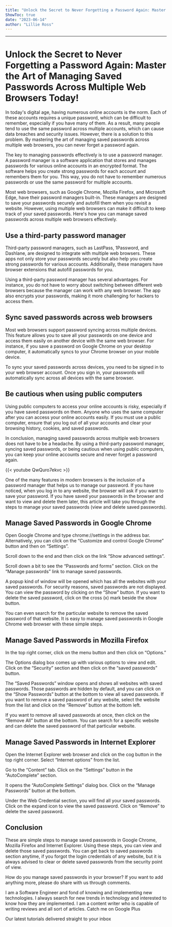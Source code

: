 ```yaml
---
title: "Unlock the Secret to Never Forgetting a Password Again: Master the Art of Managing Saved Passwords Across Multiple Web Browsers Today!"
ShowToc: true 
date: "2023-06-14"
author: "Lillie Ross"
---
```

*****
# Unlock the Secret to Never Forgetting a Password Again: Master the Art of Managing Saved Passwords Across Multiple Web Browsers Today!

In today's digital age, having numerous online accounts is the norm. Each of these accounts requires a unique password, which can be difficult to remember, especially if you have many of them. As a result, many people tend to use the same password across multiple accounts, which can cause data breaches and security issues. However, there is a solution to this problem. By mastering the art of managing saved passwords across multiple web browsers, you can never forget a password again.

The key to managing passwords effectively is to use a password manager. A password manager is a software application that stores and manages passwords for various online accounts in an encrypted format. The software helps you create strong passwords for each account and remembers them for you. This way, you do not have to remember numerous passwords or use the same password for multiple accounts.

Most web browsers, such as Google Chrome, Mozilla Firefox, and Microsoft Edge, have their password managers built-in. These managers are designed to save your passwords securely and autofill them when you revisit a website. However, using multiple web browsers can make it difficult to keep track of your saved passwords. Here's how you can manage saved passwords across multiple web browsers effectively.

## Use a third-party password manager

Third-party password managers, such as LastPass, 1Password, and Dashlane, are designed to integrate with multiple web browsers. These apps not only store your passwords securely but also help you create strong passwords for various accounts. Additionally, these managers have browser extensions that autofill passwords for you.

Using a third-party password manager has several advantages. For instance, you do not have to worry about switching between different web browsers because the manager can work with any web browser. The app also encrypts your passwords, making it more challenging for hackers to access them.

## Sync saved passwords across web browsers

Most web browsers support password syncing across multiple devices. This feature allows you to save all your passwords on one device and access them easily on another device with the same web browser. For instance, if you save a password on Google Chrome on your desktop computer, it automatically syncs to your Chrome browser on your mobile device.

To sync your saved passwords across devices, you need to be signed in to your web browser account. Once you sign in, your passwords will automatically sync across all devices with the same browser.

## Be cautious when using public computers

Using public computers to access your online accounts is risky, especially if you have saved passwords on them. Anyone who uses the same computer after you can access your online accounts easily. If you must use a public computer, ensure that you log out of all your accounts and clear your browsing history, cookies, and saved passwords.

In conclusion, managing saved passwords across multiple web browsers does not have to be a headache. By using a third-party password manager, syncing saved passwords, or being cautious when using public computers, you can keep your online accounts secure and never forget a password again.

{{< youtube QwQuro7ekvc >}} 



One of the many features in modern browsers is the inclusion of a password manager that helps us to manage our password. If you have noticed, when you log in to any website, the browser will ask if you want to save your password. If you have saved your passwords in the browser and want to view and delete them later, this article will take you through the steps to manage your saved passwords (view and delete saved passwords).
 
## Manage Saved Passwords in Google Chrome
 
Open Google Chrome and type chrome://settings in the address bar. Alternatively, you can click on the “Customize and control Google Chrome” button and then on “Settings”.
 

 
Scroll down to the end and then click on the link “Show advanced settings”.
 
Scroll down a bit to see the “Passwords and forms” section. Click on the “Manage passwords” link to manage saved passwords.
 
A popup kind of window will be opened which has all the websites with your saved passwords. For security reasons, saved passwords are not displayed. You can view the password by clicking on the “Show” button. If you want to delete the saved password, click on the cross (x) mark beside the show button.
 
You can even search for the particular website to remove the saved password of that website. It is easy to manage saved passwords in Google Chrome web browser with these simple steps.
 
## Manage Saved Passwords in Mozilla Firefox
 
In the top right corner, click on the menu button and then click on “Options.”
 
The Options dialog box comes up with various options to view and edit. Click on the “Security” section and then click on the “saved passwords” button.
 
The “Saved Passwords” window opens and shows all websites with saved passwords. Those passwords are hidden by default, and you can click on the “Show Passwords” button at the bottom to view all saved passwords. If you want to remove a saved password of any website, select the website from the list and click on the “Remove” button at the bottom left.
 
If you want to remove all saved passwords at once, then click on the “Remove All” button at the bottom. You can search for a specific website and can delete the saved password of that particular website.
 
## Manage Saved Passwords in Internet Explorer
 
Open the Internet Explorer web browser and click on the cog button in the top right corner. Select “Internet options” from the list.
 
Go to the “Content” tab. Click on the “Settings” button in the “AutoComplete” section.
 
It opens the “AutoComplete Settings” dialog box. Click on the “Manage Passwords” button at the bottom.
 
Under the Web Credential section, you will find all your saved passwords. Click on the expand icon to view the saved password. Click on “Remove” to delete the saved password.
 
## Conclusion
 
These are simple steps to manage saved passwords in Google Chrome, Mozilla Firefox and Internet Explorer. Using these steps, you can view and delete those saved passwords. You can get back to saved passwords section anytime, if you forgot the login credentials of any website, but it is always advised to clear or delete saved passwords from the security point of view.
 
How do you manage saved passwords in your browser? If you want to add anything more, please do share with us through comments.
 
I am a Software Engineer and fond of knowing and implementing new technologies. I always search for new trends in technology and interested to know how they are implemented. I am a content writer who is capable of writing reviews and all sort of articles. Catch me on Google Plus
 
Our latest tutorials delivered straight to your inbox




